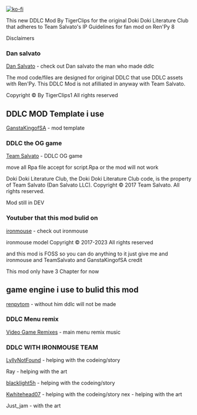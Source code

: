 [![ko-fi](https://www.ko-fi.com/img/githubbutton_sm.svg)](https://ko-fi.com/tigerclips1)

This new DDLC Mod By TigerClips for the original Doki Doki Literature Club that adheres to Team Salvato's IP Guidelines for fan mod on Ren'Py 8

Disclaimers

### Dan salvato

[Dan Salvato](https://twitter.com/dansalvato/) - check out Dan salvato the man who made ddlc

The mod code/files are designed for original DDLC  that use DDLC assets with Ren'Py. This DDLC Mod  is not afilliated in anyway with Team Salvato.

Copyright © By TigerClips1 All rights reserved

## DDLC MOD Template i use 
[GanstaKingofSA](https://github.com/GanstaKingofSA) - mod template

### DDLC the OG game ###

[Team Salvato](https://teamsalvato.itch.io/ddlc) - DDLC OG game

move all Rpa file accept for script.Rpa or the mod will not work

Doki Doki Literature Club, the Doki Doki Literature Club code, is the property of Team Salvato (Dan Salvato LLC). Copyright © 2017 Team Salvato. All rights reserved.

Mod still in DEV 

### Youtuber that this mod bulid on ###

[ironmouse](https://www.youtube.com/@IronMouseParty/videos) - check out ironmouse  


ironmouse model Copyright © 2017-2023 All rights reserved

and this mod is FOSS so you can do anything to it just give me and ironmouse and TeamSalvato and GanstaKingofSA credit

This mod only have 3 Chapter for now 

## game engine i use to bulid this mod

[renpytom](https://github.com/renpy/renpy) - without him ddlc will not be made

### DDLC Menu remix

[Video Game Remixes](https://www.youtube.com/@VideoGameRemixes) - main menu remix music

### DDLC WITH IRONMOUSE TEAM ###

[LyllyNotFound](https://github.com/LyllyNotFound) - helping with the codeing/story

Ray - helping with the art

[blacklight5h](https://github.com/blackdeath5h) - helping with the codeing/story

[Kwhitehead07](https://github.com/Kwhitehead07) - helping with the codeing/story
nex - helping with the art

Just_jam - with the art 
